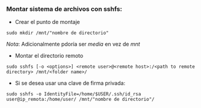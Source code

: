 ### Montar sistema de archivos con sshfs:

* Crear el punto de montaje
~~~
sudo mkdir /mnt/"nombre de directorio"
~~~
*Nota*: Adicionalmente pdoría ser *media* en vez de *mnt*

* Montar el directorio remoto
~~~
sudo sshfs [-o <options>] <remote user>@<remote host>:/<path to remote directory> /mnt/<folder name>/
~~~

* Si se desea usar una clave de firma privada:
~~~
sudo sshfs -o IdentityFile=/home/$USER/.ssh/id_rsa user@ip_remota:/home/user/ /mnt/"nombre de directorio"/
~~~
